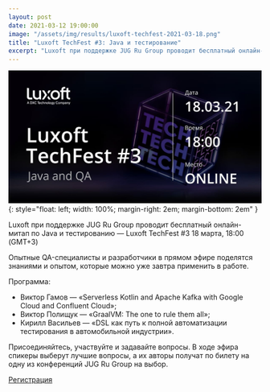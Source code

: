 ```yaml
---
layout: post
date: 2021-03-12 19:00:00
image: "/assets/img/results/luxoft-techfest-2021-03-18.png"
title: "Luxoft TechFest #3: Java и тестирование"
excerpt: "Luxoft при поддержке JUG Ru Group проводит бесплатный онлайн-митап по Java и тестированию."
---
```


![Luxoft TechFest](/assets/img/results/luxoft-techfest-2021-03-18.png){: style="float: left; width: 100%; margin-right: 2em; margin-bottom: 2em" }

Luxoft при поддержке JUG Ru Group проводит бесплатный онлайн-митап по Java и тестированию — Luxoft TechFest #3
18 марта, 18:00 (GMT+3)

Опытные QA-специалисты и разработчики в прямом эфире поделятся знаниями и опытом, которые можно уже завтра применить в работе.

Программа:
* Виктор Гамов — «Serverless Kotlin and Apache Kafka with Google Cloud and Confluent Cloud»;
* Виктор Полищук — «GraalVM: The one to rule them all»;
* Кирилл Васильев — «DSL как путь к полной автоматизации тестирования в автомобильной индустрии».
 
Присоединяйтесь, участвуйте и задавайте вопросы. В ходе эфира спикеры выберут лучшие вопросы, а их авторы получат по билету на одну из конференций JUG Ru Group на выбор.

[Регистрация](https://bit.ly/2NbEMln)
